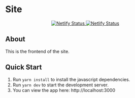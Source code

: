 # Site

<p align="center">
    <a href="https://app.netlify.com/sites/jovertpalonpon/deploys" title="Netlify Builds">
        <img src="https://api.netlify.com/api/v1/badges/0890889d-611f-4527-9371-0dd999113f25/deploy-status" alt="Netlify Status">
    </a>
    <a href="https://github.com/palonponjovertlota/me/site/LICENSE.md" title="License">
        <img src="https://img.shields.io/github/license/palonponjovertlota/me" alt="Netlify Status">
    </a>
</p>

## About

This is the frontend of the site.

## Quick Start

1. Run `yarn install` to install the javascript dependencies.
2. Run `yarn dev` to start the development server.
3. You can view the app here: http://localhost:3000
